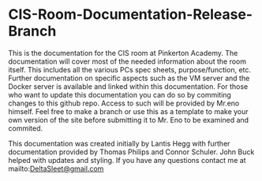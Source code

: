 # CIS-Room-Documentation-Release-Branch
This is the documentation for the CIS room at Pinkerton Academy. The documentation will cover most of the needed information about the room itself. This includes all the various PCs spec sheets, purpose/function, etc. Further documentation on specific aspects such as the VM server and the Docker server is available and linked within this documentation.
For those who want to update this documentation you can do so by commiting changes to this github repo. Access to such will be provided by Mr.eno himself. Feel free to make a branch or use this as a template to make your own version of the site before submitting it to Mr. Eno to be examined and commited.

This documentation was created initially by Lantis Hegg with further documentation provided by Thomas Philips and Connor Schuler.
John Buck helped with updates and styling.
If you have any questions contact me at mailto:DeltaSleet@gmail.com
